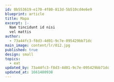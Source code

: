 ```yaml
---
id: 0b553619-e170-4f80-813d-5b510cd4e6e9
blueprint: article
title: Mapa
excerpt: |-
  Nam tincidunt id nisi
  vel mattis
author:
  - 73a44fc3-f8d3-4d01-9c7e-095429bb71dc
main_image: content/lr/012.jpg
published: true
design: small
topics:
  - eat
updated_by: 73a44fc3-f8d3-4d01-9c7e-095429bb71dc
updated_at: 1661480938
---
```

